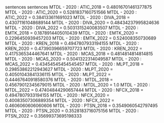 sentences
sentences
MTDL - 2020 : ATIC_2018 = 0.48016701461377875
MTDL - 2020 : ATIC_2020 = 0.5281837160751566
MTDL - 2020 : ATIC_2022 = 0.384133611691023
MTDL - 2020 : DIVA_2018 = 0.43071161048689144
MTDL - 2020 : DIVA_2020 = 0.48434237995824636
MTDL - 2020 : DIVA_2022 = 0.5031315240083507
MTDL - 2020 : EMTK_2018 = 0.1878914405010439
MTDL - 2020 : EMTK_2020 = 0.2296450939457203
MTDL - 2020 : EMTK_2022 = 0.524008350730689
MTDL - 2020 : KREN_2018 = 0.4947807933194155
MTDL - 2020 : KREN_2020 = 0.47390396659707723
MTDL - 2020 : KREN_2022 = 0.4175365344467641
MTDL - 2020 : MCAS_2018 = 0.4814814814814815
MTDL - 2020 : MCAS_2020 = 0.5041322314049587
MTDL - 2020 : MCAS_2022 = 0.43454545454545457
MTDL - 2020 : MLPT_2018 = 0.29853862212943627
MTDL - 2020 : MLPT_2020 = 0.40501043841336115
MTDL - 2020 : MLPT_2022 = 0.44467640918580376
MTDL - 2020 : MTDL_2018 = 0.45679012345679015
MTDL - 2020 : MTDL_2020 = 1.0
MTDL - 2020 : MTDL_2022 = 0.47404844290657444
MTDL - 2020 : NFCX_2018 = 0.4947807933194155
MTDL - 2020 : NFCX_2020 = 0.40083507306889354
MTDL - 2020 : NFCX_2022 = 0.4606060606060606
MTDL - 2020 : PTSN_2018 = 0.3549060542797495
MTDL - 2020 : PTSN_2020 = 0.3528183716075156
MTDL - 2020 : PTSN_2022 = 0.35699373695198333
